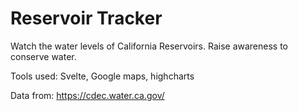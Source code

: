 # Reservoir Tracker
Watch the water levels of California Reservoirs.
Raise awareness to conserve water.

Tools used: Svelte, Google maps, highcharts

Data from: https://cdec.water.ca.gov/
